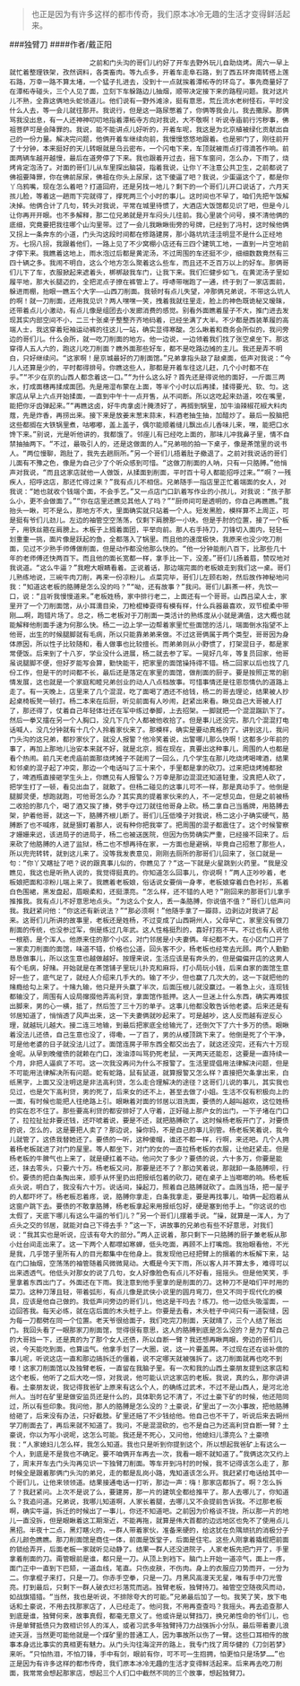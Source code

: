 > 也正是因为有许多这样的都市传奇，我们原本冰冷无趣的生活才变得鲜活起来。

###独臂刀
####作者/戴正阳

						之前和门头沟的哥们儿约好了开车去野外玩儿自助烧烤。周六一早上就忙着整理铁架，孜然调料，各类畜肉。等九点多，开着车走阜石路，到了西五环奔南转搭上莲石路，万幸一路不算太堵，一个猛子扎进去，没到十一点就挨着潭柘寺的环岛了。事先商量好了在潭柘寺碰头，三个人见了面，立刻下车躲路边儿抽烟，顺带决定接下来的路程问题。我对这片儿不熟，全靠这俩地头蛇领道儿。他们说有一野外滩涂，挺有意思，荒丘流水老树怪石，平时没什么人去，等一会儿就往那开。我说行，但是这一路尿憋着了，你俩等我会儿，我去撒尿。那俩骂我没出息，有一人还神神叨叨地指着潭柘寺方向对我说，大不敬啊！听说寺庙前行污秽事，佛祖菩萨可是会降罪的。我说，能不能讲点儿好听的，开着车呢，我这是为北京植被绿化贡献出自己的一份力量。解决完问题，他俩开着车继续向前，我慢慢悠悠地跟着。也是邪门了，刚往前开了十分钟，本来挺好的天儿转眼就是乌云密布，一个闪电下来，车顶就被雨点打得滴答作响。前面两辆车越开越慢，最后在道旁停了下来。我也跟着开过去，摇下车窗问，怎么办，下雨了，烧烤肯定泡汤了。对面的哥们儿从车里探出脑袋，指着我说，让你丫不注意公共卫生，之前都说了佛祖要降罪，你在佛前尿尿，佛祖在你头上尿尿，这下傻逼了吧？我说，少蛋逼这个了，都是你丫乌鸦嘴，现在怎么着吧？打道回府，还是另找一地儿？剩下的一个哥们儿开口说话了，六月天孩儿脸，等着这一趟雨下完就得了，撑死两三个小时的事儿。这时间也不早了，咱们先把午饭解决掉。他俩合计了几句，转头对我说，平常在城里待惯了，大酒店大饭馆都见识了吧，但是今儿让你再开开眼。也不多解释，那二位兄弟就是开车闷头儿往前。我心里装个问号，摸不清他俩的底细，究竟要把我往哪个山沟里带。过了一会儿我瞅瞅街旁的号牌，已经到了冯村，这时候他俩又拐上一条奔东的小道，门头沟这段时间都在修路建房，那小路坑坑洼洼明显不是什么正经地方。七拐八拐，我跟着他们，一路上见了不少窝棚小店还有三四个建筑工地，一直到一片空地前才停下来。我瞧着这地上，雨水泡过后都是黄泥汤，不过周围的车还挺不少，细细数数竟然有三四十辆之多。我闹不明白，这么个地方怎么聚着这么些车，而且还不乏百万以上的好车。那俩哥们儿下了车，衣服掀起来遮着头，梆梆敲我车门，让我下来。我们仨健步如飞，在黄泥汤子里如履平地，那大长腿迈的，全把泥点子撩在裤管上了。呼哧带喘跑了一通，终于到了一家店面前，躲进雨棚，抬眼一瞧五个大字——山西刀削面。我顿时有点儿失望，冲那俩兄弟说，不带这么坑人的啊！就一刀削面，还用我见识？两人嘿嘿一笑，拽着我就往里走，脸上的神色既诡秘又暧昧，还带着点儿小激动，有点儿像是组团去小发廊消费的感觉。别看外面瞧着屋子不大，推门进去发现其实内部空间不小，二三十张桌子整整齐齐地码着，已经坐满了大半。不少都是西装革履的高端人士，我这穿着短袖运动裤的往这儿一站，确实显得寒酸。怎么瞅着和商务会所似的，我问旁边的哥们儿。什么会所，就一吃刀削面的地方。他一边说，一边领着我们找了张空桌坐下。那这穿得人五人六的，跑这儿吃刀削面？瞧外面那些好车，都不是吃路边摊的主儿。我还是弄不明白，只好继续问。“这家啊！是京城最好的刀削面馆。”兄弟拿指头敲了敲桌面，低声对我说：“今儿人还算是少的，平时都得排号。你瞧这些人，那都是开着车往这儿赶，几个小时都不在乎。”“不少在京的山西人都念着这一口。”“为什么这么好？首先还是得说他的面好，一斤面三两水，打成面穗再揉成面团。先是用湿布蒙在上面，等半个小时以后再揉，揉得要光、软、匀。这家店从早上六点开始揉面，一直到中午十一点开售，从不间断。所以这吃起来劲道，咬在嘴里，能把你牙齿弹起来。”“再瞧这卤，好牛肉拿卤汁腌渍好了，再搁到锅里，加牛油辣椒花椒大料肉蔻，先是炸香，再捞出来。接下来是放姜末葱末蒜末，料酒老抽生抽，加醋炒了。最后一股脑把这些都搁在大铁锅里煮，咕嘟嘟，盖上盖子，偶尔能顺着缝儿飘出点儿香味儿来，嘿，能把口水馋下来。”别说，光是听他讲的，我都饿了。邻座儿有已经吃上面的，那味儿冲我鼻子里，情不自禁抽抽两下。“不过，最吸引人的，还是这做面的人。”兄弟啪的拍一下桌子，像是茶馆里的说书人。“两位慢聊，跑肚了，我先去趟厕所。”另一个哥们儿捂着肚子撤退了。之前对我说话的哥们儿面有不豫之色，像是为自己少了个听众感到可惜。“这做刀削面的人呐，只有一只胳膊。”他悄声对我说，“而且这家店就他一人做饭，从揉面到削面，平时百十号人都能招呼过来。”“啊？一残疾人，招呼这店，那还忙得过来？”我有点儿不相信。兄弟随手一指店里正忙着端面的女人，对我说：“她也就收个钱端个面，不会手艺。”又一点店门口趴着写作业的小孩儿，对我说：“孩子那么小，更不会做面了。”“你在店里还瞧见其他人了吗？”“厨师间可是透明的，你自己再瞧瞧。”我抬头一瞅，可不是么，那地方不大，里面确实就只站着一个人。短发黑脸，模样算不上周正，可是挺有爷们儿劲儿。左边的袖管空空荡荡，仅剩下肩膀那一小块。但是手肘的位置，接了一个板子，用铁丝箍在肩膀上。木板子上搁着面团，平举向前。那人右手持刀，刀锋切入面内，轻轻一划重重一挑，面片像是跃起的鱼，全都落入了锅里。而且他的速度极快，我原来也没少吃刀削面，见过不少熟手师傅做削面，但是动作都没他那么快的。“他一分钟能削八百下，比那些几十年的老师傅还快两百下。而且他的面长宽都一样，拿手比一下，没差。”哥们儿扬着眉，赞叹地对我说道。“这么牛逼？”我瞪大眼睛看着。正说着话，那边端完面的老板娘走到我们这一桌。哥们儿熟练地说，三碗牛肉刀削，再来一份凉粉儿。点菜完毕，哥们儿左顾右盼，然后故作神秘地问我：“知道这老板的胳膊是怎么没的吗？”“呦，还有故事？”我问。哥们儿斟茶一杯，先饮一口，说：“且听我慢慢道来。”老板姓杨，家中排行老二，上面还有一个哥哥。山西吕梁人士，家里开了一个刀削面馆，从小耳濡目染，刀枪棍棒耍得有模有样，什么兵器最喜欢，双节棍柔中带刚……啊，跑错片场了。总之，杨二老板对于刀削面一类活计的熟练度从小就是满值，这大概也就能解释他削面手速为何那么快。杨二一边上学一边帮着家里忙些面馆的活儿，端面倒水指望不上他哥，出生的时候腿脚就有毛病，所以只能靠弟弟来做。不过这哥俩属于两个类型，哥哥因为身体原因，所以性子比较随和，看人做事也比较擅长。而弟弟则从小野惯了，打架混日子，都是家常便饭。后来到了十八岁，学业没什么进展，杨二就去参了军。一晃好几年，等复员回家，他哥虽说腿脚不便，但好歹能写会算，勤快能干，把家里的面馆操持得不错。杨二回家以后也找了几份工作，但是干的时间都不长，最后还是落定在家里的面馆，做削面的厨子。要是按照正常的剧情发展，这也就是一个家庭和睦兄弟创业的动人八点档故事。可惜事情还是往恩怨情仇的道路上走了。有一天晚上，店里来了几个混混，吃了面喝了酒还不给钱，杨二的哥去理论，结果被人抄起桌椅板凳一顿打。杨二本来在后厨，听见前面有人吵闹，赶紧出来看。瞅见自己大哥被人打了，那还得了，仗着自己年轻体壮还在军中练过拳脚，上去招架。一脚就把一个混混踹趴下了。然后一拳又擂在另一个人胸口，没几下几个人都被他收拾了。但是事儿还没完，那几个混混打电话喊人，没几分钟就有十几个人拎着家伙来了。那模样，确实是要动真格的了。讲到这儿，我问门头沟的这兄弟，都抄家伙了，就没人报警？他冷笑着说，出警哪儿那么快啊！这都多少年前的事了，再加上那地儿治安本来就不好，就是北京，搁在现在，真要出这种事儿，周围的人也都是看个热闹。前几天老虎庙前面那烧烤摊子不就闹了一回么，几个学生在那儿吃烧烤喝啤酒，结果和邻桌的混子起了冲突，那边一个电话叫了三十来个，手里都是拿的砍刀。过来把烧烤摊都掀了，啤酒瓶直接砸学生头上，你瞧见有人报警么？万幸是那边混混还知道轻重，没真把人砍了，把学生打了一顿，看见出血了，就散了。但杨二碰见的这事儿可不一样，那是真动手了。他倒是腿脚灵便，想跑就跑，可他哥怎么办？其实真的提着家伙来的人，不一定想见血，但是之前被杨二收拾的那几个，喝了酒又挨了揍，劈手夺过刀就往他哥身上砍。杨二拿自己当盾牌，用胳膊去架，护着他哥，就这一下，胳膊齐根儿断了。哥们儿压低嗓子对我说，杨二这小子确实硬气，胳膊断了也不喊疼，就是狠盯着那人，说有种你把我宰了。把周围的混子都震住了。这个时候警察才姗姗来迟，该进局子的进局子，杨二也被送医院，但因为伤势确实严重，已经接不回来了。后来砍了他胳膊的人进了监狱，杨二也不想再待在家，一方面也是避祸，毕竟自己招惹了那些人，所以兜兜转转，就到这儿来了。没等我发表意见，刚刚去厕所的那哥们儿回来了，张口就是一句：“你丫又瞎扯了吧？说的跟真事儿似的，你瞧见了？“这一下就是火星跳到火药里。“我是没瞧见，我这也是听熟人说的，我觉得挺真的。你知道怎么回事儿，你说啊！”两人正吵吵着，老板娘把面和凉粉儿端上来了。我瞧着老板娘，俗话说女要俏一身孝，老板娘穿着白色衬衫，系着白色围裙，黑发盘起，眉眼柔和，还挺漂亮。“怎么样，还不错的人吧？”刚回来的那哥们儿拿手推推我。我有点儿不好意思地点头。“为这么个女人，丢一条胳膊，你说值不值？”哥们儿低声问我。我赶紧问他：“你这还有新说法？”“那必须啊！”他随手拿了一瓣蒜，边剥边对我讲了起来。这哥们儿所讲的故事里，老板还是姓杨，不过变成了山西朔州人，父母早亡，家里没有做刀削面的传统，也没参过军，倒是练过几年武。这人性格挺烈的，喜好打抱不平。不过也有人说他一根筋，是个浑人。他原来住的那个小区，对门邻居是小夫妻俩。年纪都不大，在小区门口开了一家卖刀削面的面馆，味道不错，价格也公道，回头客不少，杨老板也经常去光顾。两个人勤勤恳恳做事儿，所以这生意也越做越好。按理来说，生活应该是有奔头的，但是偏偏开店的这男人有个毛病，好赌。开始就是在茶馆铺子里玩儿扑克和麻将，打小局玩小钱，后来自家的面馆生意好一些了，底气足了，就经人介绍来几手大的。输了不少，但也赢了几次大的，这一下就把他的赌瘾给勾上来了。十赌九输，他只是开头赢了半次，后面压根儿就没赢过。一着急上火，连现钱都输没了，周围有人设局撺掇他弄高利贷，拿面馆作抵押。这人一旦迷上什么东西，确实再难拔出脚来，男的心一横，抵了，然后签了三十万的单子。这事儿他都没敢告诉他老婆。后来还是有邻居知道了，悄悄透了风声出来，这一下夫妻俩就吵起来了。可是越吵，这人反而越有逆反心理，就越玩儿越大。接二连三地输，到最后把家底全给输光了，还倒欠下了六十多万的债。眼瞅着没法儿还债，自己生意也没了，得嘞，一了百了，男的从楼顶跳下来了。他倒是死了个干净，可是他老婆的日子就没法儿过了。面馆连房子带东西全都交出去了，就这还没完，还有六十万现金呢。从早到晚催债的就赖在门口，泼油漆叫骂扔死老鼠，一天两天还能忍，这要是一直持续一个月，非把人逼疯了不可。这一次我没再问为什么不报警了。生活里提倡用法律解决问题，但是不可能用法律解决所有问题。蛇有蛇路，鼠有鼠道，就算报警又怎么样？直接把欠条拿出来，白纸黑字，上面又没注明这是非法高利贷，怎么走合理解决的途径？这哥们儿说的事儿，其实我也见过，也是欠下高利贷，男的死了，后来女的还不上，甚至去做了小姐。生活不仅有积极向上的一面，有时候也能把人往绝路上引。眼瞅着对面的邻居以泪洗面，要债的人越叫越欢，这位姓杨的实在忍不住了。那些要高利贷的都安排好了人守着，正好碰上那户女的出门，一下子堵在门口了，拉拉扯扯非要还钱，还吓唬着说，要是不还，就把胳膊砍了。这时候杨老板开门了，对要债的说，怎么的，这是要把人卖了？那边说，操你妈，不是自己的事儿别管。杨老板笑着说，我今儿就管了，这债我替她还了。要债的一听，这种傻帽，谁还不都一样，行啊，来还吧。几个人拥着杨老板就进了对门的屋里。等人都坐下，对门的女的一直拉杨老板的衣服，让他赶紧走。但是杨老板的牛脾气也上来了，就是硬扛着不动。他问欠了多少？要债的说，六十多万，你要是能还，抹去零头，只要六十万。杨老板又问，那要是还不了？那边笑着说，那就卸一条胳膊呗，行价。要债的把白条掏出来，顺手从怀里扔出把报纸包着的砍刀，砸在桌子上当啷啷的响。杨老板点头说，明白了，我没有六十万。说话间，操起刀，照着自己胳膊就砍了。血溅当场，把一屋子的人都吓坏了。杨老板忍着疼，说，胳膊你拿走，白条我拿走，要是再找事儿，咱俩一起抱着从这窗户跳下去。要债的不敢拿胳膊，杨老板拿起来用报纸包好，硬是塞到他手上。“你这说的也太假了，天底下哪儿有这么牛逼的爷们儿？”另一个哥们儿摆着手说。“操，就算是一浑人，为了点头之交的邻居，就能对自己下得去手？”这一下，讲故事的兄弟也有些不好意思，对我们说：“我其实也是听说，应该有夸大的部分。”两人正说着，那只剩下一只胳膊的厨子兼老板从那小灶台间走出来了。这一下两个人都噤如寒蝉，低头吃面，再顾不上打嘴炮。我抬眼看他，不光是我，几乎馆子里所有人的目光都集中在他身上。我发现他已经把臂上的捆着的木板解下来，站在门口抽烟，空荡荡的袖管随着风微微晃动。大概是今天下雨，所以客人并不算太多，难得可以出来透透气。他低头对那女的说了几句，女人好像脸色有点儿不好看，摇摇头。但是他笑笑，手里拿着东西出门了。外面还在下雨。我注意到他手里拿的是削面的刀。这种刀不是咱们平时用的菜刀。这种刀薄且轻，带着弧形，有点儿像是武侠小说里的圆月弯刀，但又不同于现代化的模具，应该是他自己做的。我低声问旁边的哥们儿，他这是干吗去？练刀。他一边低头吸溜面，一边回答我。每天必练，就在店后面的木头桩子上。你要是去看，木头桩子中间只有一道裂缝，因为每一刀都劈在同一个位置。老天爷很给面子，我们吃完刀削面，天就晴了，三个人结了账出门。我回头看了一眼那家刀削面馆，觉得很有意思，这人的胳膊到底是怎么没的？是为了帮自己的大哥挡一下，还是真的为了那个女人还债，所以自断一臂？我还想再瞅两眼，旁边的哥们儿说，今天能吃到面，也算运气。他拿手划了一大圈，说，这一片要盖房。不过现在还在谈补偿的事儿呢，听说这店一直和那边搞拆迁的僵着，说不定哪天就被强拆了。这刀削面就再也吃不到喽！这家刀削面馆以及独臂老板，一直留在我脑子里。有一次和我的山西土豪朋友提到这家店和这个老板，他听了之后大吃一惊，对我说，他可能认识这家店的老板。我说，真的么，那你讲讲看。土豪朋友说，我记得我爸矿上原来有这么个人，的确练过武术，不过不是山西人，是河北沧州人。当时在矿里是做安监员还是什么的，具体职务记不清了，不过土豪下矿的时候，他还陪同过，所以有些印象。我问他，那人的胳膊是怎么没的？土豪说，矿里出了一次小事故，把他胳膊给砸了，后来没有办法，只好截肢。矿里还赔了不少钱给他。他自己也不干了，听说后来去朔州学刀削面去了，再后来就不知道了。我问，不是混混砍的，也不是自己为还高利贷自断一臂？土豪说，你以为写小说呢，这怎么可能。我还是不死心，又问他，他媳妇儿漂亮么？土豪喷我：“人家媳妇儿怎么样，我怎么知道。我也只是听到你提到这个，所以想起我爸矿上有这么一个人，到底是不是我也不确定。要不咱俩开车再去一次，我看一眼不就知道了。”我俩这次又约上了，周末开车去门头沟再见识一下独臂刀削面。等车开到冯村的时候，我不记得该怎么走了，那时候全是跟着那俩门头沟的弟兄，走的都是乱岗小路，鬼知道该怎么开。我赶紧打电话给其中一个哥们儿，让他来领领道。结果接通电话一打听，那边一声：嗨！那家店都拆了。啊？怎么拆了？我赶紧问。上次不是说了么，要建房，那一片的建筑全都给推平了。那人去哪儿了，你知道么？我追问道。兄弟说，我哪儿知道啊，人家长着腿，去哪儿又不会提前告诉我。不过那老板啊，确实牛逼，拆迁的时候出了一事儿，你还不知道吧。之前因为价格谈不拢，所以那一片的地儿一直没拆，但是眼瞅着这工期渐近，不能再拖，就算是伟大首都的边远地区也免不了使用点儿黑招。半夜十二点，黑灯瞎火的，一群人带着家伙，准备来硬的，给这犹在负隅顽抗的消极分子点儿颜色瞧瞧。那刀削面馆是商住一体，前面是饭堂子，后面是住宅。这些人刚拿着撬棍把前面的锁给弄开，后面老板一家就听见动静了。结果一群人还没进院子，人家老板先把门开了，手里拿着削面的刀。甭管眼前是谁，都只是一刀。从顶上到裆下。脑门上开始一道凉气，面上一疼，面门正中一直到下巴颏，一道血线，笔直。只伤皮肤，不伤肉。身上的衣服应刀势而开，一分为二。你拿棍子来打，只是一刀。你赤手空拳，只是一刀。月黑风高漫天无星，唯有手中刀光雪亮。打到最后，只剩下一群人破衣烂衫落荒而逃。独臂老板，独臂持刀。袖管空空随夜风而动，如战旗猎猎。“当然，我也是听说，不排除夸大的可能。”兄弟最后加了一句。我笑了笑，放下电话和土豪说，不用去找那家店了，人已经走了。他问我，不用再查查吗？我摇头。再去追查那人到底是谁，独臂何来，故事真假，都毫无意义了。他或许是以臂挡刀，换兄弟性命的爷们儿，也许是单臂抵债只为救相识邻人的浑人，或者习武多年独臂持刀力战强拆小分队，最后带着妻儿浪迹天涯，当然更可能他就是一个煤矿里的普通工人，因为事故所以伤了一臂。这些口耳相传的故事本身远比事实的真相更有魅力。从门头沟往海淀开的路上，我专门找了周华健的《刀剑若梦》来听。“只怕热泪，不怕刀锋，手中有剑，眼前有你，可不可一生抱拥，怕更怕只是场梦……”也正是因为有许多这样的都市传奇，我们原本冰冷无趣的生活才变得鲜活起来。后来再去吃刀削面，我常常会想起那家店，想起三个人们口中截然不同的三个故事，想起独臂刀。			  		